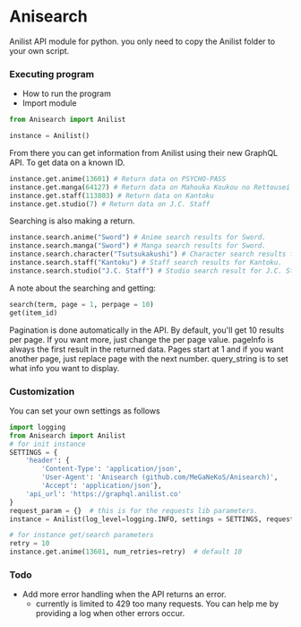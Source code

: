 # Anisearch
Anilist API module for python. you only need to copy the Anilist folder to your own script.

### Executing program

* How to run the program
* Import module

```python
from Anisearch import Anilist

instance = Anilist()
```

From there you can get information from Anilist using their new GraphQL API.
To get data on a known ID.
```python
instance.get.anime(13601) # Return data on PSYCHO-PASS 
instance.get.manga(64127) # Return data on Mahouka Koukou no Rettousei
instance.get.staff(113803) # Return data on Kantoku
instance.get.studio(7) # Return data on J.C. Staff
```

Searching is also making a return.
```python
instance.search.anime("Sword") # Anime search results for Sword.
instance.search.manga("Sword") # Manga search results for Sword.
instance.search.character("Tsutsukakushi") # Character search results for Tsutsukakushi.
instance.search.staff("Kantoku") # Staff search results for Kantoku.
instance.search.studio("J.C. Staff") # Studio search result for J.C. Staff.
```
A note about the searching and getting:
```python
search(term, page = 1, perpage = 10)
get(item_id)
```
Pagination is done automatically in the API. By default, you'll get 10 results per page. 
If you want more, just change the per page value. pageInfo is always the first result in the returned data.
Pages start at 1 and if you want another page, just replace page with the next number. 
query_string is to set what info you want to display.

### Customization
You can set your own settings as follows
```python
import logging
from Anisearch import Anilist
# for init instance
SETTINGS = {
    'header': {
        'Content-Type': 'application/json',
        'User-Agent': 'Anisearch (github.com/MeGaNeKoS/Anisearch)',
        'Accept': 'application/json'},
    'api_url': 'https://graphql.anilist.co'
}
request_param = {}  # this is for the requests lib parameters.
instance = Anilist(log_level=logging.INFO, settings = SETTINGS, request_param = request_param)

# for instance get/search parameters
retry = 10
instance.get.anime(13601, num_retries=retry)  # default 10
```

### Todo
* Add more error handling when the API returns an error.
    - currently is limited to 429 too many requests. You can help me by providing a log when other errors occur.